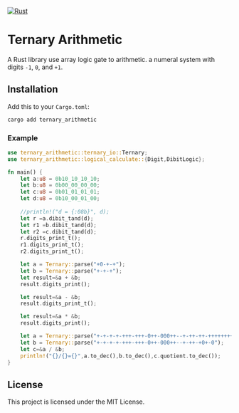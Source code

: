 [![Rust](https://github.com/Trehinos/balanced-ternary/actions/workflows/rust.yml/badge.svg)](https://github.com/10555gff/ternary_computer)

# Ternary Arithmetic

A Rust library use array logic gate to arithmetic.
a numeral system with digits `-1`, `0`, and `+1`.

## Installation

Add this to your `Cargo.toml`:

```rust
cargo add ternary_arithmetic
```

### Example

```rust
use ternary_arithmetic::ternary_io::Ternary;
use ternary_arithmetic::logical_calculate::{Digit,DibitLogic};

fn main() {
    let a:u8 = 0b10_10_10_10;
    let b:u8 = 0b00_00_00_00;
    let c:u8 = 0b01_01_01_01;
    let d:u8 = 0b10_00_01_00;
    
    //println!("d = {:08b}", d);
    let r =a.dibit_tand(d);
    let r1 =b.dibit_tand(d);
    let r2 =c.dibit_tand(d);
    r.digits_print_t();
    r1.digits_print_t();
    r2.digits_print_t();

    let a = Ternary::parse("+0-+-+");
    let b = Ternary::parse("+-+-+");
    let result=&a + &b;
    result.digits_print();

    let result=&a - &b;
    result.digits_print_t();

    let result=&a * &b;
    result.digits_print();

    let a = Ternary::parse("+-+-+-+-+++-+++-0++-000++--+-++-++-++++++++++++++-++++-+++--++++--0+++-++-+-++-++0+-0");
    let b = Ternary::parse("+-+-+-+-+++-+++-0++-000++--+-++-+0+-0");
    let c=&a / &b;
    println!("{}/{}={}",a.to_dec(),b.to_dec(),c.quotient.to_dec());
}

```

## License

This project is licensed under the MIT License.
